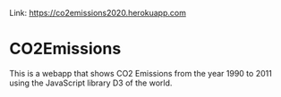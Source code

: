 Link: https://co2emissions2020.herokuapp.com

# CO2Emissions
This is a webapp that shows CO2 Emissions from the year 1990 to 2011 using the JavaScript library D3 of the world.
